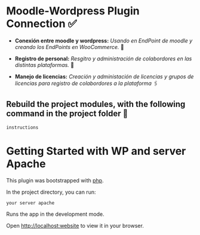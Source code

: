 
# Moodle-Wordpress Plugin Connection ✅

* **Conexión entre moodle y wordpress:** *Usando en EndPoint de moodle y creando los EndPoints en WooCommerce.* 🧿

* **Registro de personal:** *Resgitro y administración de colabordores en las distintas plataformas.* 💾

* **Manejo de licencias:** *Creación y administación de licencias y grupos de licencias para registro de colabordores a la plataforma* 🖇️
  
  
## Rebuild the project modules, with the following command in the project folder 📂

```
instructions
```


# Getting Started with WP and server Apache

This plugin was bootstrapped with [php](https://www.php.net/docs.php).

In the project directory, you can run:

```
your server apache
```

Runs the app in the development mode.

Open [http://localhost:website](http://localhost:website) to view it in your browser.
